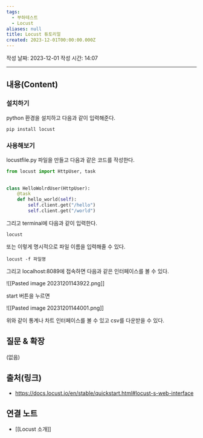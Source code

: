 ```yaml
---
tags:
  - 부하테스트
  - Locust
aliases: null
title: Locust 튜토리얼
created: 2023-12-01T00:00:00.000Z
---
```

작성 날짜: 2023-12-01
작성 시간: 14:07


----
## 내용(Content)
### 설치하기

python 환경을 설치하고 다음과 같이 입력해준다.

```
pip install locust
```

### 사용해보기

locustfile.py 파일을 만들고 다음과 같은 코드를 작성한다.

```python
from locust import HttpUser, task  
  
  
class HelloWolrdUser(HttpUser):  
    @task  
    def hello_world(self):  
        self.client.get("/hello")  
        self.client.get("/world")
```

그리고 terminal에 다음과 같이 입력한다.

```
locust
```

또는 이렇게 명시적으로 파일 이름을 입력해줄 수 있다.

```
locust -f 파일명
```

그리고 localhost:8089에 접속하면 다음과 같은 인터페이스를 볼 수 있다.

![[Pasted image 20231201143922.png]]

start 버튼을 누르면 

![[Pasted image 20231201144001.png]]

위와 같이 통계나 차트 인터페이스를 볼 수 있고 csv를 다운받을 수 있다.



## 질문 & 확장

(없음)

## 출처(링크)
- https://docs.locust.io/en/stable/quickstart.html#locust-s-web-interface

## 연결 노트
- [[Locust 소개]]









